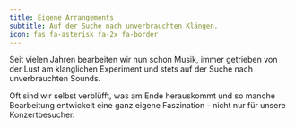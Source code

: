 ```yaml
---
title: Eigene Arrangements
subtitle: Auf der Suche nach unverbrauchten Klängen.
icon: fas fa-asterisk fa-2x fa-border
---
```


Seit vielen Jahren bearbeiten wir nun schon Musik, immer getrieben von der Lust am klanglichen Experiment und stets auf der Suche nach unverbrauchten Sounds. 
<!--more-->
  
Oft sind wir selbst verblüfft, was am Ende herauskommt und so manche Bearbeitung entwickelt eine ganz eigene Faszination - nicht nur für unsere Konzertbesucher.